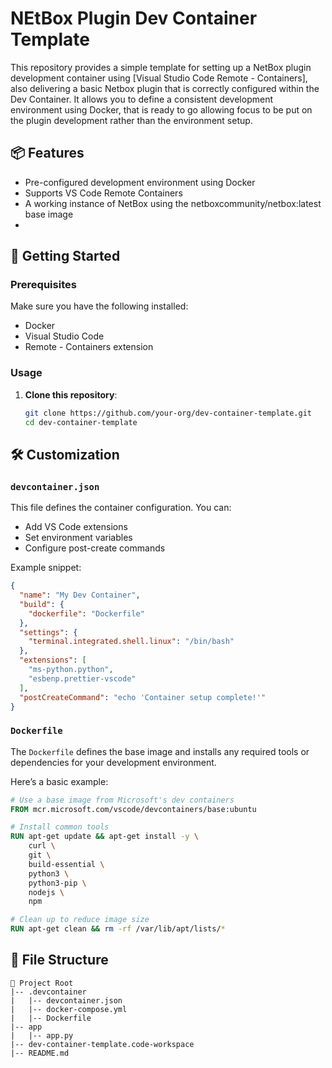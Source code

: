 # NEtBox Plugin Dev Container Template

This repository provides a simple template for setting up a NetBox plugin development container using [Visual Studio Code Remote - Containers], also delivering a basic Netbox plugin that is correctly configured within the Dev Container.  It allows you to define a consistent development environment using Docker, that is ready to go allowing focus to be put on the plugin development rather than the environment setup.

## 📦 Features

- Pre-configured development environment using Docker
- Supports VS Code Remote Containers
- A working instance of NetBox using the netboxcommunity/netbox:latest base image
- 

## 🚀 Getting Started

### Prerequisites

Make sure you have the following installed:

- Docker
- Visual Studio Code
- Remote - Containers extension

### Usage

1. **Clone this repository**:

   ```bash
   git clone https://github.com/your-org/dev-container-template.git
   cd dev-container-template
   ```

## 🛠️ Customization

### `devcontainer.json`

This file defines the container configuration. You can:

- Add VS Code extensions
- Set environment variables
- Configure post-create commands

Example snippet:

```json
{
  "name": "My Dev Container",
  "build": {
    "dockerfile": "Dockerfile"
  },
  "settings": {
    "terminal.integrated.shell.linux": "/bin/bash"
  },
  "extensions": [
    "ms-python.python",
    "esbenp.prettier-vscode"
  ],
  "postCreateCommand": "echo 'Container setup complete!'"
}
````

### `Dockerfile`

The `Dockerfile` defines the base image and installs any required tools or dependencies for your development environment.

Here’s a basic example:

```Dockerfile
# Use a base image from Microsoft's dev containers
FROM mcr.microsoft.com/vscode/devcontainers/base:ubuntu

# Install common tools
RUN apt-get update && apt-get install -y \
    curl \
    git \
    build-essential \
    python3 \
    python3-pip \
    nodejs \
    npm

# Clean up to reduce image size
RUN apt-get clean && rm -rf /var/lib/apt/lists/*
```

## 📁 File Structure

```
📁 Project Root
|-- .devcontainer
|   |-- devcontainer.json
|   |-- docker-compose.yml
|   |-- Dockerfile
|-- app
|   |-- app.py
|-- dev-container-template.code-workspace
|-- README.md

```

